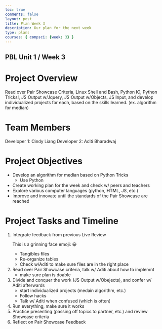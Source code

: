 ```yaml
---
toc: true
comments: false
layout: post
title: Plan Week 3
description: Our plan for the next week 
type: plans
courses: { compsci: {week: 3} }
---
```

## PBL Unit 1 / Week 3

# Project Overview
Read over Pair Showcase Criteria, Linux Shell and Bash, Python IO, Python Tricks!, JS Output w/Jquery, JS Output w/Objects, JS Input, and develop individualized projects for each, based on the skills learned. (ex. algorithm for median)

# Team Members
Developer 1: Cindy Liang
Developer 2: Aditi Bharadwaj

# Project Objectives
- Develop an algorithm for median based on Python Tricks
    - Use Python
- Create working plan for the week and check w/ peers and teachers
- Explore various computer languages (python, HTML, JS, etc.)
- Improve and innovate until the standards of the Pair Showcase are reached

# Project Tasks and Timeline

1. Integrate feedback from previous Live Review  <p>This is a grinning face emoji: &#128512;</p>
    - Tangibles files
    - Re-organize tables
    - Check w/Aditi to make sure files are in the right place
2. Read over Pair Showcase criteria, talk w/ Aditi about how to implemnt
    - make sure plan is doable
3. Divide and conquer the work (JS Output w/Obejects), and confer w/ Aditi afterwards
    - start individualized projects (medain algorithm, etc.)
    - Follow hacks
    - Talk w/ Aditi when confused (which is often)
4. Run everything, make sure it works
5. Practice presenting (passing off topics to partner, etc.) and review Showcase criteria
6. Reflect on Pair Showcase Feedback

